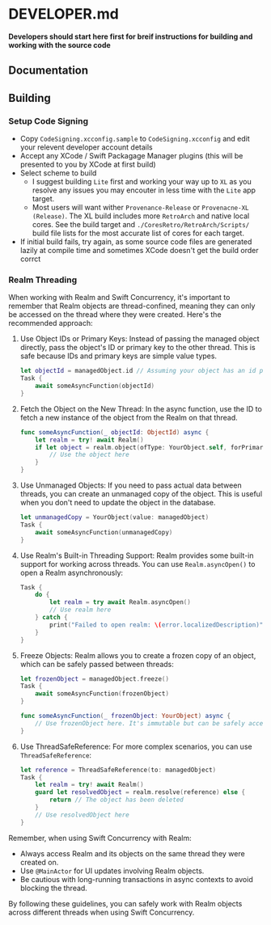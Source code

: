 # DEVELOPER.md

__Developers should start here first for breif instructions for building and working with the source code__

## Documentation

## Building

### Setup Code Signing

- Copy `CodeSigning.xcconfig.sample` to `CodeSigning.xcconfig` and edit your relevent developer account details
- Accept any XCode / Swift Packagage Manager plugins (this will be presented to you by XCode at first build)
- Select scheme to build
    - I suggest building `Lite` first and working your way up to `XL` as you resolve any issues you may encouter in less time with the `Lite` app target.
    - Most users will want wither `Provenance-Release` or `Provenacne-XL (Release)`. The XL build includes more `RetroArch` and native local cores. See the build target and `./CoresRetro/RetroArch/Scripts/` build file lists for the most accurate list of cores for each target.
- If initial build fails, try again, as some source code files are generated lazily at compile time and sometimes XCode doesn't get the build order corrct 

### Realm Threading

When working with Realm and Swift Concurrency, it's important to remember that Realm objects are thread-confined, meaning they can only be accessed on the thread where they were created. Here's the recommended approach:

1. Use Object IDs or Primary Keys:
   Instead of passing the managed object directly, pass the object's ID or primary key to the other thread. This is safe because IDs and primary keys are simple value types.

   ```swift
   let objectId = managedObject.id // Assuming your object has an id property
   Task {
       await someAsyncFunction(objectId)
   }
   ```

2. Fetch the Object on the New Thread:
   In the async function, use the ID to fetch a new instance of the object from the Realm on that thread.

   ```swift
   func someAsyncFunction(_ objectId: ObjectId) async {
       let realm = try! await Realm()
       if let object = realm.object(ofType: YourObject.self, forPrimaryKey: objectId) {
           // Use the object here
       }
   }
   ```

3. Use Unmanaged Objects:
   If you need to pass actual data between threads, you can create an unmanaged copy of the object. This is useful when you don't need to update the object in the database.

   ```swift
   let unmanagedCopy = YourObject(value: managedObject)
   Task {
       await someAsyncFunction(unmanagedCopy)
   }
   ```

4. Use Realm's Built-in Threading Support:
   Realm provides some built-in support for working across threads. You can use `Realm.asyncOpen()` to open a Realm asynchronously:

   ```swift
   Task {
       do {
           let realm = try await Realm.asyncOpen()
           // Use realm here
       } catch {
           print("Failed to open realm: \(error.localizedDescription)")
       }
   }
   ```

5. Freeze Objects:
   Realm allows you to create a frozen copy of an object, which can be safely passed between threads:

   ```swift
   let frozenObject = managedObject.freeze()
   Task {
       await someAsyncFunction(frozenObject)
   }

   func someAsyncFunction(_ frozenObject: YourObject) async {
       // Use frozenObject here. It's immutable but can be safely accessed across threads.
   }
   ```

6. Use ThreadSafeReference:
   For more complex scenarios, you can use `ThreadSafeReference`:

   ```swift
   let reference = ThreadSafeReference(to: managedObject)
   Task {
       let realm = try! await Realm()
       guard let resolvedObject = realm.resolve(reference) else {
           return // The object has been deleted
       }
       // Use resolvedObject here
   }
   ```

Remember, when using Swift Concurrency with Realm:
- Always access Realm and its objects on the same thread they were created on.
- Use `@MainActor` for UI updates involving Realm objects.
- Be cautious with long-running transactions in async contexts to avoid blocking the thread.

By following these guidelines, you can safely work with Realm objects across different threads when using Swift Concurrency.
